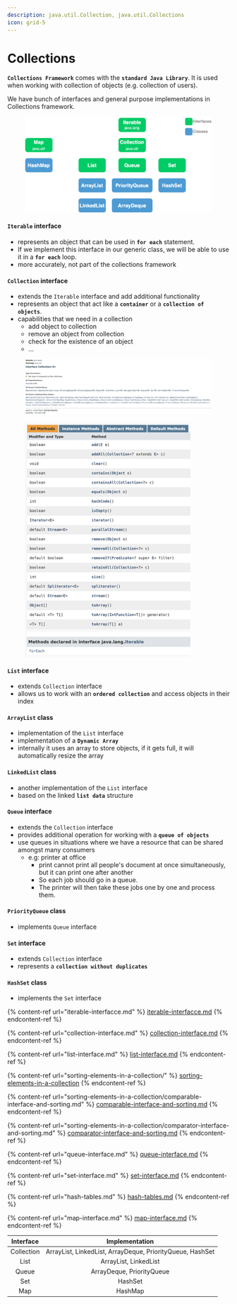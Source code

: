 ```yaml
---
description: java.util.Collection, java.util.Collections
icon: grid-5
---
```


# Collections

**`Collections Framework`** comes with the **`standard Java Library`**. It is used when working with collection of objects (e.g. collection of users).

We have bunch of interfaces and general purpose implementations in Collections framework.

<figure><img src="../../.gitbook/assets/java-collections-framework.png" alt="" width="563"><figcaption></figcaption></figure>



#### **`Iterable`** interface&#x20;

* represents an object that can be used in **`for each`** statement.
* If we implement this interface in our generic class, we will be able to use it in a **`for each`** loop.
* more accurately, not part of the collections framework&#x20;

#### **`Collection`** interface

* extends the `Iterable` interface and add additional functionality&#x20;
* represents an object that act like a **`container`** or a **`collection of objects`**.
* capabilities that we need in a collection
  * add object to collection
  * remove an object from collection
  * check for the existence of an object
  * ...

<figure><img src="../../.gitbook/assets/java-ad-collections-1.png" alt=""><figcaption></figcaption></figure>

<div align="left"><figure><img src="../../.gitbook/assets/java-ad-collections-2.png" alt="" width="375"><figcaption></figcaption></figure></div>

#### **`List`** interface

* extends `Collection` interface&#x20;
* allows us to work with an **`ordered collection`** and access objects in their index

#### **`ArrayList`** class

* implementation of the `List` interface
* implementation of a **`Dynamic Array`**
* internally it uses an array to store objects, if it gets full, it will automatically resize the array

#### **`LinkedList`** class

* another implementation of the `List` interface
* based on the linked **`list data`** structure

#### **`Queue`** interface

* extends the `Collection` interface
* provides additional operation for working with a **`queue of objects`**
* use queues in situations where we have a resource that can be shared amongst many consumers
  * e.g: printer at office
    * print cannot print all people's document at once simultaneously, but it can print one after another&#x20;
    * So each job should go in a queue.
    * The printer will then take these jobs one by one  and process them.

#### **`PriorityQueue`** class

* implements `Queue` interface

#### **`Set`** interface&#x20;

* extends `Collection` interface
* represents a **`collection without duplicates`**

#### **`HashSet`** class

* implements the `Set` interface



{% content-ref url="iterable-interfacce.md" %}
[iterable-interfacce.md](iterable-interfacce.md)
{% endcontent-ref %}

{% content-ref url="collection-interface.md" %}
[collection-interface.md](collection-interface.md)
{% endcontent-ref %}

{% content-ref url="list-interface.md" %}
[list-interface.md](list-interface.md)
{% endcontent-ref %}

{% content-ref url="sorting-elements-in-a-collection/" %}
[sorting-elements-in-a-collection](sorting-elements-in-a-collection/)
{% endcontent-ref %}

{% content-ref url="sorting-elements-in-a-collection/comparable-interface-and-sorting.md" %}
[comparable-interface-and-sorting.md](sorting-elements-in-a-collection/comparable-interface-and-sorting.md)
{% endcontent-ref %}

{% content-ref url="sorting-elements-in-a-collection/comparator-interface-and-sorting.md" %}
[comparator-interface-and-sorting.md](sorting-elements-in-a-collection/comparator-interface-and-sorting.md)
{% endcontent-ref %}

{% content-ref url="queue-interface.md" %}
[queue-interface.md](queue-interface.md)
{% endcontent-ref %}

{% content-ref url="set-interface.md" %}
[set-interface.md](set-interface.md)
{% endcontent-ref %}

{% content-ref url="hash-tables.md" %}
[hash-tables.md](hash-tables.md)
{% endcontent-ref %}

{% content-ref url="map-interface.md" %}
[map-interface.md](map-interface.md)
{% endcontent-ref %}



|  Interface |                       Implementation                      |
| :--------: | :-------------------------------------------------------: |
| Collection | ArrayList, LinkedList, ArrayDeque, PriorityQueue, HashSet |
|    List    |                   ArrayList, LinkedList                   |
|    Queue   |                 ArrayDeque, PriorityQueue                 |
|     Set    |                          HashSet                          |
|     Map    |                          HashMap                          |

